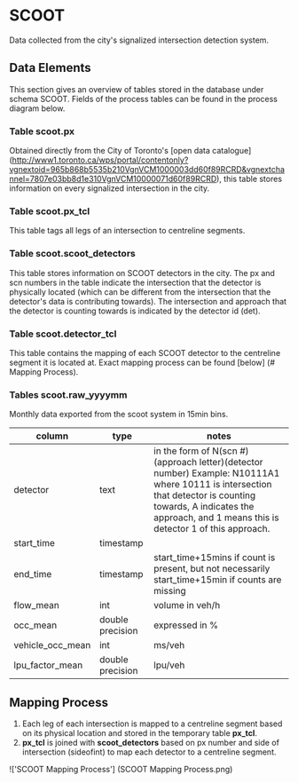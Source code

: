 # SCOOT
Data collected from the city's signalized intersection detection system.

## Data Elements
This section gives an overview of tables stored in the database under schema SCOOT. Fields of the process tables can be found in the process diagram below.
### **Table scoot.px**
Obtained directly from the City of Toronto's [open data catalogue] (http://www1.toronto.ca/wps/portal/contentonly?vgnextoid=965b868b5535b210VgnVCM1000003dd60f89RCRD&vgnextchannel=7807e03bb8d1e310VgnVCM10000071d60f89RCRD), this table stores information on every signalized intersection in the city. 
### **Table scoot.px_tcl**
This table tags all legs of an intersection to centreline segments. 
### **Table scoot.scoot_detectors**
This table stores information on SCOOT detectors in the city. The px and scn numbers in the table indicate the intersection that the detector is physically located (which can be different from the intersection that the detector's data is contributing towards). The intersection and approach that the detector is counting towards is indicated by the detector id (det).
### **Table scoot.detector_tcl**
This table contains the mapping of each SCOOT detector to the centreline segment it is located at. Exact mapping process can be found [below] (# Mapping Process).
### **Tables scoot.raw_yyyymm**
Monthly data exported from the scoot system in 15min bins.

|column|type|notes|
|------|----|-----|
|detector|text|in the form of N(scn #)(approach letter)(detector number) Example: N10111A1 where 10111 is intersection that detector is counting towards, A indicates the approach, and 1 means this is detector 1 of this approach.|
|start_time|timestamp||
|end_time|timestamp|start_time+15mins if count is present, but not necessarily start_time+15min if counts are missing|
|flow_mean|int|volume in veh/h|
|occ_mean|double precision|expressed in %|
|vehicle_occ_mean|int|ms/veh|
|lpu_factor_mean|double precision|lpu/veh|  

## Mapping Process

1. Each leg of each intersection is mapped to a centreline segment based on its physical location and stored in the temporary table **px_tcl**.  
2. **px_tcl** is joined with **scoot_detectors** based on px number and side of intersection (sideofint) to map each detector to a centreline segment.

!['SCOOT Mapping Process'] (SCOOT Mapping Process.png)

